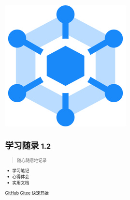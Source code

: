 ![logo](_media/logo.svg)

# 学习随录 <small>1.2</small>

> 随心随意地记录

- 学习笔记
- 心得体会
- 实用文档

[GitHub](https://gitee.com/KnowCodesBoy/docs.git)
[Gitee](https://gitee.com/KnowCodesBoy/docs.git)
[快速开始](/guide/)